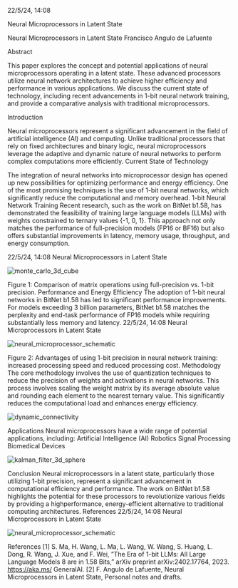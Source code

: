 
22/5/24, 14:08 

Neural Microprocessors in Latent State

Neural Microprocessors in Latent State
Francisco Angulo de Lafuente

Abstract

This paper explores the concept and potential applications of neural microprocessors operating in a
latent state. These advanced processors utilize neural network architectures to achieve higher
efficiency and performance in various applications. We discuss the current state of technology,
including recent advancements in 1-bit neural network training, and provide a comparative analysis
with traditional microprocessors.

Introduction

Neural microprocessors represent a significant advancement in the field of artificial intelligence (AI)
and computing. Unlike traditional processors that rely on fixed architectures and binary logic, neural
microprocessors leverage the adaptive and dynamic nature of neural networks to perform complex
computations more efficiently.
Current State of Technology

The integration of neural networks into microprocessor design has opened up new possibilities for
optimizing performance and energy efficiency. One of the most promising techniques is the use of
1-bit neural networks, which significantly reduce the computational and memory overhead.
1-bit Neural Network Training
Recent research, such as the work on BitNet b1.58, has demonstrated the feasibility of training
large language models (LLMs) with weights constrained to ternary values {-1, 0, 1}. This approach
not only matches the performance of full-precision models (FP16 or BF16) but also offers
substantial improvements in latency, memory usage, throughput, and energy consumption.

22/5/24, 14:08 Neural Microprocessors in Latent State

![monte_carlo_3d_cube](https://github.com/Agnuxo1/Neural-Microprocessors-in-Latent-State-/assets/166046035/62ae9bb8-9200-4b62-bf4a-85d09c5a7863)


Figure 1: Comparison of matrix operations using full-precision vs. 1-bit precision.
Performance and Energy Efficiency
The adoption of 1-bit neural networks in BitNet b1.58 has led to significant performance
improvements. For models exceeding 3 billion parameters, BitNet b1.58 matches the perplexity
and end-task performance of FP16 models while requiring substantially less memory and latency.
22/5/24, 14:08 Neural Microprocessors in Latent State

![neural_microprocessor_schematic](https://github.com/Agnuxo1/Neural-Microprocessors-in-Latent-State-/assets/166046035/273ceb74-40de-4649-ba42-1fce66429340)

Figure 2: Advantages of using 1-bit precision in neural network training: increased processing
speed and reduced processing cost.
Methodology
The core methodology involves the use of quantization techniques to reduce the precision of
weights and activations in neural networks. This process involves scaling the weight matrix by its
average absolute value and rounding each element to the nearest ternary value. This significantly
reduces the computational load and enhances energy efficiency.

![dynamic_connectivity](https://github.com/Agnuxo1/Neural-Microprocessors-in-Latent-State-/assets/166046035/87ef6236-a2a1-4085-9a2f-150305557202)

Applications
Neural microprocessors have a wide range of potential applications, including:
Artificial Intelligence (AI)
Robotics
Signal Processing
Biomedical Devices

![kalman_filter_3d_sphere](https://github.com/Agnuxo1/Neural-Microprocessors-in-Latent-State-/assets/166046035/60c47482-70fe-4926-9f46-284bff1f3678)


Conclusion
Neural microprocessors in a latent state, particularly those utilizing 1-bit precision, represent a
significant advancement in computational efficiency and performance. The work on BitNet b1.58
highlights the potential for these processors to revolutionize various fields by providing a highperformance, energy-efficient alternative to traditional computing architectures.
References
22/5/24, 14:08 Neural Microprocessors in Latent State

![neural_microprocessor_schematic](https://github.com/Agnuxo1/Neural-Microprocessors-in-Latent-State-/assets/166046035/67074938-38b4-4015-ac17-8a5940a4db0b)

 References
 [1] S. Ma, H. Wang, L. Ma, L. Wang, W. Wang, S. Huang, L. Dong, R. Wang,
 J. Xue, and F. Wei, ”The Era of 1-bit LLMs: All Large Language Models
 8
are in 1.58 Bits,” arXiv preprint arXiv:2402.17764, 2023. https://aka.ms/
 GeneralAI.
 [2] F. Angulo de Lafuente, Neural Microprocessors in Latent State, Personal
 notes and drafts.

